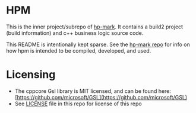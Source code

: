 # HPM

This is the inner project/subrepo of [hp-mark](https://gitlab.com/tobben/hp-mark).
It contains a build2 project (build information) and c++ business logic source code.

This README is intentionally kept sparse.
See the [hp-mark repo](https://gitlab.com/tobben/hp-mark) for info on how hpm is intended to be compiled, developed, and used.

# Licensing
 * The cppcore Gsl library is MIT licensed, and can be found here: [https://github.com/microsoft/GSL](https://github.com/microsoft/GSL)
 * See [LICENSE](./LICENSE) file in this repo for license of this repo
